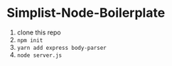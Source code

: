 # Simplist-Node-Boilerplate


1. clone this repo
2. ` npm init `
3. `yarn add express body-parser`
4. ` node server.js `
